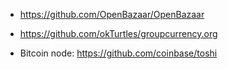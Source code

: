 
* https://github.com/OpenBazaar/OpenBazaar

* https://github.com/okTurtles/groupcurrency.org

* Bitcoin node: https://github.com/coinbase/toshi
